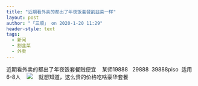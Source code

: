 ```yaml
---
title: "近期看外卖的都出了年夜饭套餐割韭菜一样"
layout: post
author: "「三顺」 on 2020-1-20 11:29"
header-style: text
tags:
  - 新闻
  - 割韭菜
  - 外卖
---
```


<head></head>
<body>
  近期看外卖的都出了年夜饭套餐贼便宜&nbsp; &nbsp; 某师19888&nbsp; &nbsp;29888&nbsp;&nbsp;39888piso&nbsp;&nbsp;适用6-8人&nbsp; &nbsp;
 <img src="https://bbs.boniu123.cc/static/image/smiley/2jingz/01.gif" smilieid="310">&nbsp; &nbsp; 就想知道，这么贵的价格吃啥豪华套餐
 <br>
</body>


